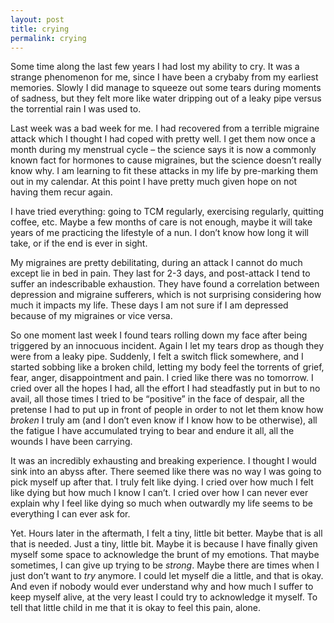 ```yaml
---
layout: post
title: crying
permalink: crying
---
```

Some time along the last few years I had lost my ability to cry. It was a strange phenomenon for me, since I have been a crybaby from my earliest memories. Slowly I did manage to squeeze out some tears during moments of sadness, but they felt more like water dripping out of a leaky pipe versus the torrential rain I was used to.

Last week was a bad week for me. I had recovered from a terrible migraine attack which I thought I had coped with pretty well. I get them now once a month during my menstrual cycle – the science says it is now a commonly known fact for hormones to cause migraines, but the science doesn’t really know why. I am learning to fit these attacks in my life by pre-marking them out in my calendar. At this point I have pretty much given hope on not having them recur again.

I have tried everything: going to TCM regularly, exercising regularly, quitting coffee, etc. Maybe a few months of care is not enough, maybe it will take years of me practicing the lifestyle of a nun. I don’t know how long it will take, or if the end is ever in sight. 

My migraines are pretty debilitating, during an attack I cannot do much except lie in bed in pain. They last for 2-3 days, and post-attack I tend to suffer an indescribable exhaustion. They have found a correlation between depression and migraine sufferers, which is not surprising considering how much it impacts my life. These days I am not sure if I am depressed because of my migraines or vice versa. 

So one moment last week I found tears rolling down my face after being triggered by an innocuous incident. Again I let my tears drop as though they were from a leaky pipe. Suddenly, I felt a switch flick somewhere, and I started sobbing like a broken child, letting my body feel the torrents of grief, fear, anger, disappointment and pain. I cried like there was no tomorrow. I cried over all the hopes I had, all the effort I had steadfastly put in but to no avail, all those times I tried to be “positive” in the face of despair, all the pretense I had to put up in front of people in order to not let them know how _broken_ I truly am (and I don’t even know if I know how to be otherwise), all the fatigue I have accumulated trying to bear and endure it all, all the wounds I have been carrying.

It was an incredibly exhausting and breaking experience. I thought I would sink into an abyss after. There seemed like there was no way I was going to pick myself up after that. I truly felt like dying. I cried over how much I felt like dying but how much I know I can’t. I cried over how I can never ever explain why I feel like dying so much when outwardly my life seems to be everything I can ever ask for. 

Yet. Hours later in the aftermath, I felt a tiny, little bit better. Maybe that is all that is needed. Just a tiny, little bit. Maybe it is because I have finally given myself some space to acknowledge the brunt of my emotions. That maybe sometimes, I can give up trying to be _strong_. Maybe there are times when I just don’t want to _try_ anymore. I could let myself die a little, and that is okay. And even if nobody would ever understand why and how much I suffer to keep myself alive, at the very least I could try to acknowledge it myself. To tell that little child in me that it is okay to feel this pain, alone.
